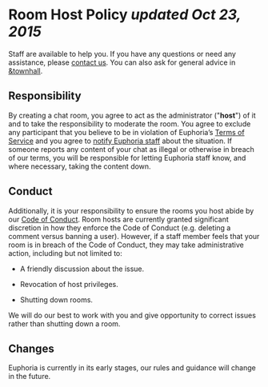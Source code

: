 # Room Host Policy  *updated Oct 23, 2015*


Staff are available to help you. If you have any questions or need any
assistance, please [contact us](mailto:help@euphoria.io). You can also ask for
general advice in [&townhall](https://euphoria.io/room/townhall).


## Responsibility

By creating a chat room, you agree to act as the administrator ("**host**") of
it and to take the responsibility to moderate the room. You agree to exclude
any participant that you believe to be in violation of Euphoria’s [Terms of
Service](https://euphoria.io/about/terms) and you agree to [notify Euphoria
staff](mailto:help@euphoria.io) about the situation. If someone reports any
content of your chat as illegal or otherwise in breach of our terms, you will
be responsible for letting Euphoria staff know, and where necessary, taking the
content down.


## Conduct

Additionally, it is your responsibility to ensure the rooms you host abide by
our [Code of Conduct](https://euphoria.io/about/conduct). Room hosts are
currently granted significant discretion in how they enforce the Code of
Conduct (e.g. deleting a comment versus banning a user). However, if a staff
member feels that your room is in breach of the Code of Conduct, they may take
administrative action, including but not limited to:

 * A friendly discussion about the issue.

 * Revocation of host privileges.

 * Shutting down rooms.

We will do our best to work with you and give opportunity to correct issues
rather than shutting down a room.


## Changes

Euphoria is currently in its early stages, our rules and guidance will change
in the future.
